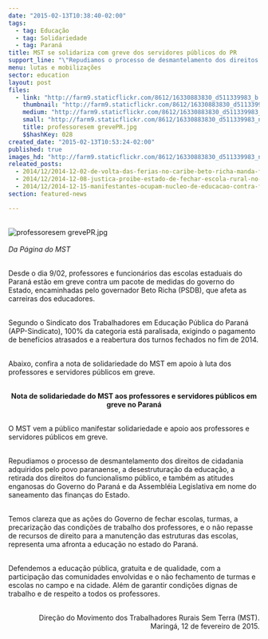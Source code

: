 ```yaml
---
date: "2015-02-13T10:38:40-02:00"
tags:
  - tag: Educação
  - tag: Solidariedade
  - tag: Paraná
title: MST se solidariza com greve dos servidores públicos do PR
support_line: "\"Repudiamos o processo de desmantelamento dos direitos de cidadania adquiridos pelo povo paranaense, a desestruturação da educação e a retirada dos direitos do funcionalismo público\"."
menu: lutas e mobilizações
sector: education
layout: post
files:
  - link: "http://farm9.staticflickr.com/8612/16330883830_d511339983_b.jpg"
    thumbnail: "http://farm9.staticflickr.com/8612/16330883830_d511339983_t.jpg"
    medium: "http://farm9.staticflickr.com/8612/16330883830_d511339983_z.jpg"
    small: "http://farm9.staticflickr.com/8612/16330883830_d511339983_n.jpg"
    title: professoresem grevePR.jpg
    $$hashKey: 028
created_date: "2015-02-13T10:53:24-02:00"
published: true
images_hd: "http://farm9.staticflickr.com/8612/16330883830_d511339983_n.jpg"
releated_posts:
  - 2014/12/2014-12-02-de-volta-das-ferias-no-caribe-beto-richa-manda-fechar-escolas-no-parana.md
  - 2014/12/2014-12-08-justica-proibe-estado-de-fechar-escola-rural-no-parana.md
  - 2014/12/2014-12-15-manifestantes-ocupam-nucleo-de-educacao-contra-fechamento-de-escolas.md
section: featured-news

---
```

<p><br />
<img alt="professoresem grevePR.jpg" src="http://farm9.staticflickr.com/8612/16330883830_d511339983_b.jpg" /><br />
<br />
<em>Da P&aacute;gina do MST</em></p>

<p><br />
Desde o dia 9/02, professores e funcion&aacute;rios das escolas estaduais do Paran&aacute; est&atilde;o em greve contra um pacote de medidas do governo do Estado, encaminhadas pelo governador Beto Richa (PSDB), que afeta as carreiras dos educadores.</p>

<p><br />
Segundo o Sindicato dos Trabalhadores em Educa&ccedil;&atilde;o P&uacute;blica do Paran&aacute; (APP-Sindicato), 100% da categoria est&aacute; paralisada, exigindo o pagamento de benef&iacute;cios atrasados e a reabertura dos turnos fechados no fim de 2014.</p>

<p><br />
Abaixo, confira a nota de solidariedade do MST em apoio &agrave; luta dos professores e servidores p&uacute;blicos em greve.</p>

<p style="text-align: center;"><br />
<strong>Nota de solidariedade do MST aos professores e servidores p&uacute;blicos em greve no Paran&aacute;</strong></p>

<p><br />
O MST vem a p&uacute;blico manifestar solidariedade e apoio aos professores e servidores p&uacute;blicos em greve.</p>

<p><br />
Repudiamos o processo de desmantelamento dos direitos de cidadania adquiridos pelo povo paranaense, a desestrutura&ccedil;&atilde;o da educa&ccedil;&atilde;o, a retirada dos direitos do funcionalismo p&uacute;blico, e tamb&eacute;m as atitudes enganosas do Governo do Paran&aacute; e da Assembl&eacute;ia Legislativa em nome do saneamento das finan&ccedil;as do Estado.</p>

<p><br />
Temos clareza que as a&ccedil;&otilde;es do Governo de fechar escolas, turmas, a precariza&ccedil;&atilde;o das condi&ccedil;&otilde;es de trabalho dos professores, e o n&atilde;o repasse de recursos de direito para a manuten&ccedil;&atilde;o das estruturas das escolas, representa uma afronta a educa&ccedil;&atilde;o no estado do Paran&aacute;.</p>

<p><br />
Defendemos a educa&ccedil;&atilde;o p&uacute;blica, gratuita e de qualidade, com a participa&ccedil;&atilde;o das comunidades envolvidas e o n&atilde;o fechamento de turmas e escolas no campo e na cidade. Al&eacute;m de garantir condi&ccedil;&otilde;es dignas de trabalho e de respeito a todos os professores.</p>

<p style="text-align: right;"><br />
Dire&ccedil;&atilde;o do Movimento dos Trabalhadores Rurais Sem Terra (MST).<br />
Maring&aacute;, 12 de fevereiro de 2015.</p>
